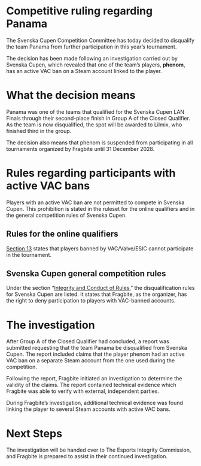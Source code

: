 # Competitive ruling regarding Panama

The Svenska Cupen Competition Committee has today decided to disqualify the team Panama from further participation in this year’s tournament.

The decision has been made following an investigation carried out by Svenska Cupen, which revealed that one of the team’s players, **phenom**, has an active VAC ban on a Steam account linked to the player.

# What the decision means

Panama was one of the teams that qualified for the Svenska Cupen LAN Finals through their second-place finish in Group A of the Closed Qualifier. As the team is now disqualified, the spot will be awarded to Lilmix, who finished third in the group.

The decision also means that phenom is suspended from participating in all tournaments organized by Fragbite until 31 December 2028\.

# Rules regarding participants with active VAC bans

Players with an active VAC ban are not permitted to compete in Svenska Cupen. This prohibition is stated in the ruleset for the online qualifiers and in the general competition rules of Svenska Cupen.

## Rules for the online qualifiers

[Section 13](https://www.faceit.com/en/championship/3b36b75f-2cb2-42c1-a153-a05d6a9d520a/Svenska%20Cupen%202025%20-%20Qualifier%202/rules) states that players banned by VAC/Valve/ESIC cannot participate in the tournament.

## Svenska Cupen general competition rules

Under the section “[Integrity and Conduct of Rules](https://svenskacupen.gg/valve-specific-information/),” the disqualification rules for Svenska Cupen are listed. It states that Fragbite, as the organizer, has the right to deny participation to players with VAC-banned accounts.

# The investigation

After Group A of the Closed Qualifier had concluded, a report was submitted requesting that the team Panama be disqualified from Svenska Cupen. The report included claims that the player phenom had an active VAC ban on a separate Steam account from the one used during the competition.

Following the report, Fragbite initiated an investigation to determine the validity of the claims. The report contained technical evidence which Fragbite was able to verify with external, independent parties.

During Fragbite’s investigation, additional technical evidence was found linking the player to several Steam accounts with active VAC bans.

# Next Steps

The investigation will be handed over to The Esports Integrity Commission, and Fragbite is prepared to assist in their continued investigation.